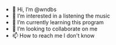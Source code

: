 - 👋 Hi, I’m @wndbs
- 👀 I’m interested in a listening the music
- 🌱 I’m currently learning this program
- 💞️ I’m looking to collaborate on me
- 📫 How to reach me l don't know

<!---
wndbs/wndbs is a ✨ special ✨ repository because its `README.md` (this file) appears on your GitHub profile.
You can click the Preview link to take a look at your changes.
--->
